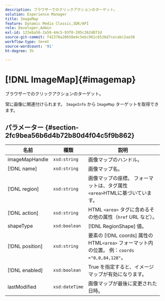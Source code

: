 ```yaml
---
description: ブラウザーでのクリックアクションのターゲット。
solution: Experience Manager
title: ImageMap
feature: Dynamic Media Classic,SDK/API
role: Developer,Admin
exl-id: 123eba56-2a59-44c5-93f0-205c362d071d
source-git-commit: f42378a20b58e4c5ebc961c6526d7cecabc2ae38
workflow-type: tm+mt
source-wordcount: '91'
ht-degree: 3%

---
```


# [!DNL ImageMap]{#imagemap}

ブラウザーでのクリックアクションのターゲット。

常に画像に関連付けられます。 `ImageInfo` から `ImageMap` ターゲットを取得できます。

## パラメーター {#section-2fc9bea56b6d4b72b80d4f04c5f9b862}

| 名前 | 種類 | 説明 |
|---|---|---|
| imageMapHandle | `xsd:string` | 画像マップのハンドル。 |
| [!DNL name] | `xsd:string` | 画像マップ名。 |
| [!DNL region] | `xsd:string` | 画像マップの座標。 フォーマットは、タグ属性 `<area>`HTMLに基づいています。 |
| [!DNL action] | `xsd:string` | HTML `<area>` タグに含めるその他の属性（`href` URL など）。 |
| shapeType | `xsd:boolean` | [!DNL RegionShape] 値。 |
| [!DNL position] | `xsd:string` | 要素の [!DNL coords] 属性のHTML`<area>` フォーマット内の位置。 例：`coords ="0,0,84,128"`。 |
| [!DNL enabled] | `xsd:boolean` | True を指定すると、イメージ マップが有効になります。 |
| lastModified | `xsd:dateTime` | 画像マップが最後に変更された日時。 |
